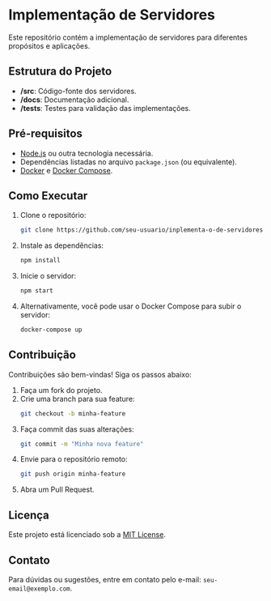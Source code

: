 # Implementação de Servidores

Este repositório contém a implementação de servidores para diferentes propósitos e aplicações.

## Estrutura do Projeto

- **/src**: Código-fonte dos servidores.
- **/docs**: Documentação adicional.
- **/tests**: Testes para validação das implementações.

## Pré-requisitos

- [Node.js](https://nodejs.org/) ou outra tecnologia necessária.
- Dependências listadas no arquivo `package.json` (ou equivalente).
- [Docker](https://www.docker.com/) e [Docker Compose](https://docs.docker.com/compose/).

## Como Executar

1. Clone o repositório:
    ```bash
    git clone https://github.com/seu-usuario/inplementa-o-de-servidores.git
    ```
2. Instale as dependências:
    ```bash
    npm install
    ```
3. Inicie o servidor:
    ```bash
    npm start
    ```
4. Alternativamente, você pode usar o Docker Compose para subir o servidor:
    ```bash
    docker-compose up
    ```

## Contribuição

Contribuições são bem-vindas! Siga os passos abaixo:

1. Faça um fork do projeto.
2. Crie uma branch para sua feature:
    ```bash
    git checkout -b minha-feature
    ```
3. Faça commit das suas alterações:
    ```bash
    git commit -m "Minha nova feature"
    ```
4. Envie para o repositório remoto:
    ```bash
    git push origin minha-feature
    ```
5. Abra um Pull Request.

## Licença

Este projeto está licenciado sob a [MIT License](LICENSE).

## Contato

Para dúvidas ou sugestões, entre em contato pelo e-mail: `seu-email@exemplo.com`.
